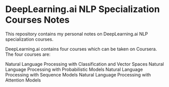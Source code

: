 # DeepLearning.ai NLP Specialization Courses Notes

This repository contains my personal notes on DeepLearning.ai NLP specialization courses.

DeepLearning.ai contains four courses which can be taken on Coursera. The four courses are:

Natural Language Processing with Classification and Vector Spaces
Natural Language Processing with Probabilistic Models
Natural Language Processing with Sequence Models
Natural Language Processing with Attention Models
